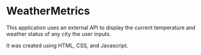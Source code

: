 # WeatherMetrics
This application uses an external API to display the current temperature and weather status of any city the user inputs. 

It was created using HTML, CSS, and Javascript.